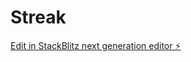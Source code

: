 # Streak

[Edit in StackBlitz next generation editor ⚡️](https://stackblitz.com/~/github.com/RefurbishedContent/Streak)